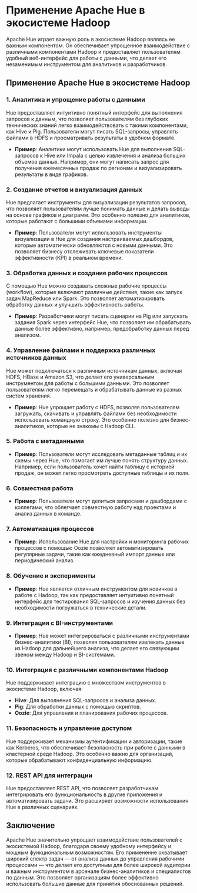 # Применение Apache Hue в экосистеме Hadoop

Apache Hue играет важную роль в экосистеме Hadoop являясь ее важным компонентом. Он обеспечивает упрощенное взаимодействие с различными компонентами Hadoop и предоставляет пользователям удобный веб-интерфейс для работы с данными, что делает его незаменимым инструментом для аналитиков и разработчиков.

## Применение Apache Hue в экосистеме Hadoop


### 1.  **Аналитика и упрощение работы с данными**

Hue предоставляет интуитивно понятный интерфейс для выполнения запросов к данным, что позволяет пользователям без глубоких технических знаний легко взаимодействовать с такими компонентами, как Hive и Pig. Пользователи могут писать SQL-запросы, управлять файлами в HDFS и просматривать результаты в удобном формате.

-   **Пример**: Аналитики могут использовать Hue для выполнения SQL-запросов к Hive или Impala с целью извлечения и анализа больших объемов данных. Например, они могут написать запрос для получения ежемесячных продаж по регионам и визуализировать результаты в виде графиков.

### 2.  **Создание отчетов и визуализация данных**

Hue предлагает инструменты для визуализации результатов запросов, что позволяет пользователям лучше понимать данные и делать выводы на основе графиков и диаграмм. Это особенно полезно для аналитиков, которые работают с большими объемами информации.

-   **Пример**: Пользователи могут использовать инструменты визуализации в Hue для создания настраиваемых дашбордов, которые автоматически обновляются с новыми данными. Это позволяет бизнесу отслеживать ключевые показатели эффективности (KPI) в реальном времени.

### 3.  **Обработка данных и создание рабочих процессов**

С помощью Hue можно создавать сложные рабочие процессы (workflow), которые включают различные действия, такие как запуск задач MapReduce или Spark. Это позволяет автоматизировать обработку данных и улучшить эффективность работы.

-   **Пример**: Разработчики могут писать сценарии на Pig или запускать задания Spark через интерфейс Hue, что позволяет им обрабатывать данные более эффективно, например, предобработку данных перед анализом.

### 4.  **Управление файлами и поддержка различных источников данных**

Hue может подключаться к различным источникам данных, включая HDFS, HBase и Amazon S3, что делает его универсальным инструментом для работы с большими данными. Это позволяет пользователям легко перемещать и обрабатывать данные из разных систем хранения.

-   **Пример**: Hue упрощает работу с HDFS, позволяя пользователям загружать, скачивать и управлять файлами без необходимости использовать командную строку. Это особенно полезно для бизнес-аналитиков, которые не знакомы с Hadoop CLI.

### 5.  **Работа с метаданными**

-   **Пример**: Пользователи могут исследовать метаданные таблиц и их схемы через Hue, что помогает им лучше понять структуру данных. Например, если пользователь хочет найти таблицу с историей продаж, он может легко просмотреть доступные таблицы и их поля.

### 6.  **Совместная работа**

-   **Пример**: Пользователи могут делиться запросами и дашбордами с коллегами, что облегчает совместную работу над проектами и анализ данных в команде.

### 7.  **Автоматизация процессов**

-   **Пример**: Использование Hue для настройки и мониторинга рабочих процессов с помощью Oozie позволяет автоматизировать регулярные задачи, такие как ежедневный импорт данных или периодический анализ.

### 8.  **Обучение и эксперименты**

-   **Пример**: Hue является отличным инструментом для новичков в работе с Hadoop, так как предоставляет интуитивно понятный интерфейс для тестирования SQL-запросов и изучения данных без необходимости погружаться в технические детали.

### 9.  **Интеграция с BI-инструментами**

-   **Пример**: Hue может интегрироваться с различными инструментами бизнес-аналитики (BI), позволяя пользователям извлекать данные из Hadoop для дальнейшего анализа, что делает его связующим звеном между Hadoop и BI-системами.

### 10. **Интеграция с различными компонентами Hadoop**

Hue поддерживает интеграцию с множеством инструментов в экосистеме Hadoop, включая:

-   **Hive**: Для выполнения SQL-запросов и анализа данных.
-   **Pig**: Для обработки данных с помощью скриптов.
-   **Oozie**: Для управления и планирования рабочих процессов.

### 11. **Безопасность и управление доступом**

Hue поддерживает механизмы аутентификации и авторизации, такие как Kerberos, что обеспечивает безопасность при работе с данными в кластерной среде Hadoop. Это особенно важно для организаций, которые обрабатывают конфиденциальную информацию.

### 12. **REST API для интеграции**

Hue предоставляет REST API, что позволяет разработчикам интегрировать его функциональность в другие приложения и автоматизировать задачи. Это расширяет возможности использования Hue в различных сценариях.

## Заключение

Apache Hue значительно упрощает взаимодействие пользователей с экосистемой Hadoop, благодаря своему удобному интерфейсу и мощным функциональным возможностям. Его применение охватывает широкий спектр задач — от анализа данных до управления рабочими процессами — что делает его доступным для более широкой аудитории и важным инструментом в арсенале бизнес-аналитиков и специалистов по данным. Это позволяет организациям более эффективно использовать большие данные для принятия обоснованных решений.